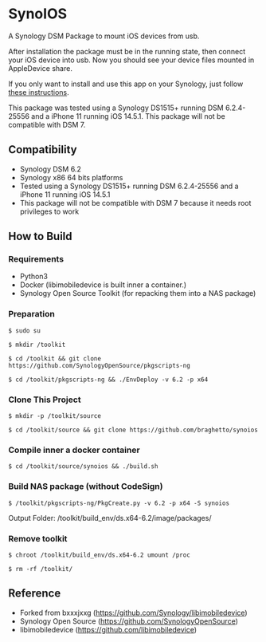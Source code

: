 SynoIOS
======
A Synology DSM Package to mount iOS devices from usb.

After installation the package must be in the running state,
then connect your iOS device into usb.
Now you should see your device files mounted in AppleDevice share.

If you only want to install and use this app on your Synology, just follow [these instructions](https://arthur.mobi/posts/synoios/). 

This package was tested using a Synology DS1515+ running DSM 6.2.4-25556 and a iPhone 11 running iOS 14.5.1.
This package will not be compatible with DSM 7.

## Compatibility 
* Synology DSM 6.2
* Synology x86 64 bits platforms
* Tested using a Synology DS1515+ running DSM 6.2.4-25556 and a iPhone 11 running iOS 14.5.1
* This package will not be compatible with DSM 7 because it needs root privileges to work 


## How to Build

### Requirements
* Python3
* Docker (libimobiledevice is built inner a container.)
* Synology Open Source Toolkit (for repacking them into a NAS package)

### Preparation
`$ sudo su`

`$ mkdir /toolkit`

`$ cd /toolkit && git clone https://github.com/SynologyOpenSource/pkgscripts-ng`

`$ cd /toolkit/pkgscripts-ng && ./EnvDeploy -v 6.2 -p x64`

### Clone This Project
`$ mkdir -p /toolkit/source`

`$ cd /toolkit/source && git clone https://github.com/braghetto/synoios`

### Compile inner a docker container
`$ cd /toolkit/source/synoios && ./build.sh`

### Build NAS package (without CodeSign)
`$ /toolkit/pkgscripts-ng/PkgCreate.py -v 6.2 -p x64 -S synoios`

Output Folder: /toolkit/build_env/ds.x64-6.2/image/packages/

### Remove toolkit
`$ chroot /toolkit/build_env/ds.x64-6.2 umount /proc`

`$ rm -rf /toolkit/`


## Reference
* Forked from bxxxjxxg (https://github.com/Synology/libimobiledevice)
* Synology Open Source (https://github.com/SynologyOpenSource)
* libimobiledevice (https://github.com/libimobiledevice)
